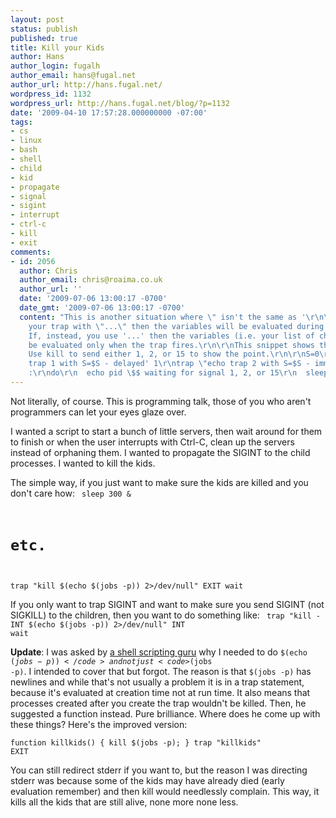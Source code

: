 ```yaml
---
layout: post
status: publish
published: true
title: Kill your Kids
author: Hans
author_login: fugalh
author_email: hans@fugal.net
author_url: http://hans.fugal.net/
wordpress_id: 1132
wordpress_url: http://hans.fugal.net/blog/?p=1132
date: '2009-04-10 17:57:28.000000000 -07:00'
tags:
- cs
- linux
- bash
- shell
- child
- kid
- propagate
- signal
- sigint
- interrupt
- ctrl-c
- kill
- exit
comments:
- id: 2056
  author: Chris
  author_email: chris@roaima.co.uk
  author_url: ''
  date: '2009-07-06 13:00:17 -0700'
  date_gmt: '2009-07-06 13:00:17 -0700'
  content: "This is another situation where \" isn't the same as '\r\n\r\nIf you define
    your trap with \"...\" then the variables will be evaluated during the definition.
    If, instead, you use '...' then the variables (i.e. your list of children) will
    be evaluated only when the trap fires.\r\n\r\nThis snippet shows the trivial case.
    Use kill to send either 1, 2, or 15 to show the point.\r\n\r\nS=0\r\ntrap 'echo
    trap 1 with S=$S - delayed' 1\r\ntrap \"echo trap 2 with S=$S - immediate\" 2\r\n\r\nS=1\r\nwhile
    :\r\ndo\r\n  echo pid \$$ waiting for signal 1, 2, or 15\r\n  sleep 2\r\n  S=$((S+1))\r\ndone"
---
```

Not literally, of course. This is programming talk, those of you who aren't programmers can let your eyes glaze over.

I wanted a script to start a bunch of little servers, then wait around for them to finish or when the user interrupts with Ctrl-C, clean up the servers instead of orphaning them.  I wanted to propagate the SIGINT to the child processes. I wanted to kill the kids.

The simple way, if you just want to make sure the kids are killed and you don't care how:
<code>
sleep 300 &
# etc.
trap "kill $(echo $(jobs -p)) 2>/dev/null" EXIT
wait</code>

If you only want to trap SIGINT and want to make sure you send SIGINT (not SIGKILL) to the children, then you want to do something like:
<code>
trap "kill -INT $(echo $(jobs -p)) 2>/dev/null" INT
wait</code>

<strong>Update</strong>: I was asked by <a href="http://www.buscaluz.org/">a shell scripting guru</a> why I needed to do <code>$(echo $(jobs -p))</code> and not just <code>$(jobs -p)</code>. I intended to cover that but forgot. The reason is that <code>$(jobs -p)</code> has newlines and while that's not usually a problem it is in a trap statement, because it's evaluated at creation time not at run time. It also means that processes created after you create the trap wouldn't be killed. Then, he suggested a function instead. Pure brilliance. Where does he come up with these things? Here's the improved version:

<code>function killkids() { kill $(jobs -p); }
trap "killkids" EXIT</code>

You can still redirect stderr if you want to, but the reason I was directing stderr was because some of the kids may have already died (early evaluation remember) and then kill would needlessly complain. This way, it kills all the kids that are still alive, none more none less.
